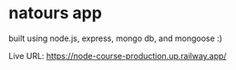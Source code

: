 # natours app

built using node.js, express, mongo db, and mongoose :)

Live URL: https://node-course-production.up.railway.app/
